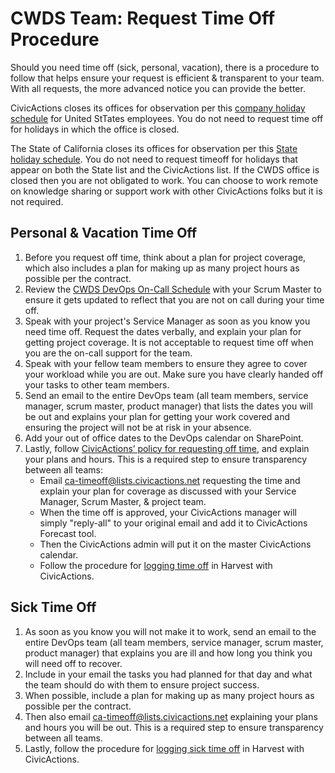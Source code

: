 # CWDS Team: Request Time Off Procedure

Should you need time off (sick, personal, vacation), there is a procedure to follow that helps ensure your request is efficient & transparent to your team. With all requests, the more advanced notice you can provide the better. 

CivicActions closes its offices for observation per this [company holiday schedule](../03-policies/benefits.md) for United StTates employees. You do not need to request time off for holidays in which the office is closed. 

The State of California closes its offices for observation per this [State holiday schedule](http://www.calhr.ca.gov/employees/Pages/holidays.aspx). You do not need to request timeoff for holidays that appear on both the State list and the CivicActions list. If the CWDS office is closed then you are not obligated to work. You can choose to work remote on knowledge sharing or support work with other CivicActions folks but it is not required. 

## Personal & Vacation Time Off

1. Before you request off time, think about a plan for project coverage, which also includes a plan for making up as many project hours as possible per the contract.
2. Review the [CWDS DevOps On-Call Schedule](https://osicagov.sharepoint.com/sites/projects/CWS-NS/de/_layouts/15/DocIdRedir.aspx?ID=PROJ-1317204106-37) with your Scrum Master to ensure it gets updated to reflect that you are not on call during your time off. 
3. Speak with your project's Service Manager as soon as you know you need time off. Request the dates verbally, and explain your plan for getting project coverage. It is not acceptable to request time off when you are the on-call support for the team.
4. Speak with your fellow team members to ensure they agree to cover your workload while you are out. Make sure you have clearly handed off your tasks to other team members. 
5. Send an email to the entire DevOps team (all team members, service manager, scrum master, product manager) that lists the dates you will be out and explains your plan for getting your work covered and ensuring the project will not be at risk in your absence.
6. Add your out of office dates to the DevOps calendar on SharePoint.  
7. Lastly, follow [CivicActions’ policy for requesting off time](../03-policies/benefits.md), and explain your plans and hours. This is a required step to ensure transparency between all teams:
    * Email ca-timeoff@lists.civicactions.net requesting the time and explain your plan for coverage as discussed with your Service Manager, Scrum Master, & project team.
    * When the time off is approved, your CivicActions manager will simply "reply-all" to your original email and add it to CivicActions Forecast tool. 
    * Then the CivicActions admin will put it on the master CivicActions calendar.
    * Follow the procedure for [logging time off](../04-how-we-work/tools/harvest.md) in Harvest with CivicActions.


## Sick Time Off

1. As soon as you know you will not make it to work, send an email to the entire DevOps team (all team members, service manager, scrum master, product manager) that explains you are ill and how long you think you will need off to recover.
2. Include in your email the tasks you had planned for that day and what the team should do with them to ensure project success.
3. When possible, include a plan for making up as many project hours as possible per the contract.
4. Then also email ca-timeoff@lists.civicactions.net explaining your plans and hours you will be out. This is a required step to ensure transparency between all teams. 
5. Lastly, follow the procedure for [logging sick time off](../04-how-we-work/tools/harvest.md) in Harvest with CivicActions. 
